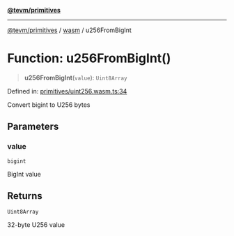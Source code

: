 [**@tevm/primitives**](../../../../README.md)

***

[@tevm/primitives](../../../../globals.md) / [wasm](../README.md) / u256FromBigInt

# Function: u256FromBigInt()

> **u256FromBigInt**(`value`): `Uint8Array`

Defined in: [primitives/uint256.wasm.ts:34](https://github.com/evmts/primitives/blob/main/src/primitives/uint256.wasm.ts#L34)

Convert bigint to U256 bytes

## Parameters

### value

`bigint`

BigInt value

## Returns

`Uint8Array`

32-byte U256 value
